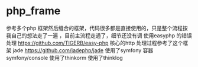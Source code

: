 # php_frame
参考多个php 框架然后缝合的框架，代码很多都是直接使用的，只是整个流程按我自己的想法走了一遍 ，目前主流程走通了，细节还没有调 使用easyphp 的错误处理 https://github.com/TIGERB/easy-php 核心的http 处理过程参考了这个框架 jade https://github.com/jadephp/jade 使用了symfony 容器 symfony/console 使用了thinkorm 使用了thinklog
